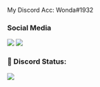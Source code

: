 <p align="left"></p>
My Discord Acc: Wonda#1932


<h3>Social Media</h3>
<p align="left">
  <a href="https://discord.com/users/290414479865413632" target"blank_"><img src="https://img.shields.io/badge/discord%20-7289DA.svg?&style=for-the-badge&logo=discord&logoColor=white"></a>
  <a href="https://github.com/wondaxdd" target"blank_"><img src="https://img.shields.io/badge/GitHub%20-191717.svg?&style=for-the-badge&logo=github&logoColor=white"></a>
</p>




</p>
<h3 align="left">🌊 Discord Status:</h3>
<p align="left">
<img src="https://lanyard-profile-readme.vercel.app/api/389168690899320842" width="%100" height"150px" />
     </p>
